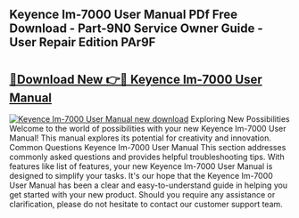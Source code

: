 ## Keyence Im-7000 User Manual PDf Free Download - Part-9N0 Service Owner Guide - User Repair Edition PAr9F

# <h2><a href="http://bc42740.oget.top/?id=Keyence+Im-7000+User+Manual">🔗Download New 👉🔴 Keyence Im-7000 User Manual</a></h2>

[![Keyence Im-7000 User Manual new download](https://i.imgur.com/5g1atiW.png)](http://bc42740.oget.top/?id=Keyence+Im-7000+User+Manual)
Exploring New Possibilities Welcome to the world of possibilities with your new Keyence Im-7000 User Manual! This manual explores its potential for creativity and innovation. Common Questions Keyence Im-7000 User Manual This section addresses commonly asked questions and provides helpful troubleshooting tips. With features like list of features, your new Keyence Im-7000 User Manual is designed to simplify your tasks. It's our hope that the Keyence Im-7000 User Manual has been a clear and easy-to-understand guide in helping you get started with your new product. Should you require any assistance or clarification, please do not hesitate to contact our customer support team.
